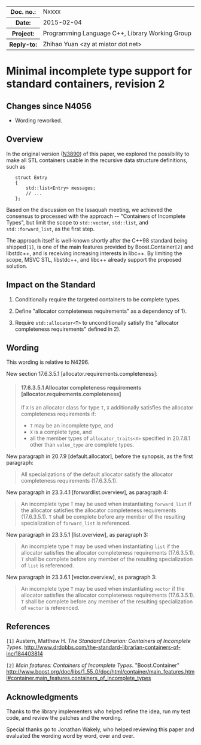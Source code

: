 <!-- maruku -o incomplete.html incomplete.md -->

<style type="text/css">
pre>code { display: block; margin-left: 2em; }
code { white-space: pre-wrap; }
ins { text-decoration: none; font-weight: bold; background-color: #A0FFA0 }
del { text-decoration: line-through; background-color: #FFA0A0 }
</style>

<table><tbody>
<tr><th>Doc. no.:</th>	<td>Nxxxx</td></tr>
<tr><th>Date:</th>	<td>2015-02-04</td></tr>
<tr><th>Project:</th>	<td>Programming Language C++, Library Working Group</td></tr>
<tr><th>Reply-to:</th>	<td>Zhihao Yuan &lt;zy at miator dot net&gt;</td></tr>
</tbody></table>

# Minimal incomplete type support for standard containers, revision 2

## Changes since N4056

- Wording reworked.

## Overview

In the original version
([N3890](http://www.open-std.org/JTC1/SC22/WG21/docs/papers/2014/n3890.html))
of this paper, we explored the possibility to make all STL containers usable
in the recursive data structure definitions, such as

    struct Entry
    {
        std::list<Entry> messages;
        // ...
    };

Based on the discussion on the Issaquah meeting, we achieved the consensus to
processed with the approach -- "Containers of Incomplete Types", but limit
the scope to `std::vector`, `std::list`, and `std::forward_list`, as the
first step.

The approach itself is well-known shortly
after the C++98 standard being shipped`[1]`, is one of the main features
provided by Boost.Container`[2]` and libstdc++, and is receiving increasing
interests in libc++.  By limiting the scope, MSVC STL, libstdc++, and libc++
already support the proposed solution.


## Impact on the Standard

 1. Conditionally require the targeted containers to be complete types.

 2. Define "allocator completeness requirements" as a dependency of 1).

 3. Require `std::allocator<T>` to unconditionally satisfy the "allocator
    completeness requirements" defined in 2).


## Wording

This wording is relative to N4296.

New section 17.6.3.5.1 &#91;allocator.requirements.completeness&#93;:

> #### 17.6.3.5.1 Allocator completeness requirements &#91;allocator.requirements.completeness&#93;
>
> If `X` is an allocator class for type `T`, `X` additionally satisfies
> the allocator completeness requirements if:
>
>  - `T` may be an incomplete type, and
>  - `X` is a complete type, and
>  - all the member types of `allocator_traits<X>` specified in 20.7.8.1
>    other than `value_type` are complete types.

New paragraph in 20.7.9 &#91;default.allocator&#93;, before the synopsis, as
the first paragraph:

> All specializations of the default allocator satisfy the allocator
> completeness requirements (17.6.3.5.1).

New paragraph in 23.3.4.1 &#91;forwardlist.overview&#93;, as paragraph 4:

> An incomplete type `T` may be used when instantiating `forward_list` if the
> allocator satisfies the allocator completeness requirements (17.6.3.5.1).
> `T` shall be complete before any member of the resulting specialization of
> `forward_list` is referenced.

New paragraph in 23.3.5.1 &#91;list.overview&#93;, as paragraph 3:

> An incomplete type `T` may be used when instantiating `list` if the
> allocator satisfies the allocator completeness requirements (17.6.3.5.1).
> `T` shall be complete before any member of the resulting specialization of
> `list` is referenced.

New paragraph in 23.3.6.1 &#91;vector.overview&#93;, as paragraph 3:

> An incomplete type `T` may be used when instantiating `vector` if the
> allocator satisfies the allocator completeness requirements (17.6.3.5.1).
> `T` shall be complete before any member of the resulting specialization of
> `vector` is referenced.

## References

`[1]` Austern, Matthew H.  _The Standard Librarian: Containers of Incomplete
      Types_.
      <http://www.drdobbs.com/the-standard-librarian-containers-of-inc/184403814>

`[2]` _Main features: Containers of Incomplete Types_.
      "Boost.Container"
      <http://www.boost.org/doc/libs/1_55_0/doc/html/container/main_features.html#container.main_features.containers_of_incomplete_types>


## Acknowledgments

Thanks to the library implementers who helped refine the idea, run my
test code, and review the patches and the wording.

Special thanks go to Jonathan Wakely, who helped reviewing this paper
and evaluated the wording word by word, over and over.
